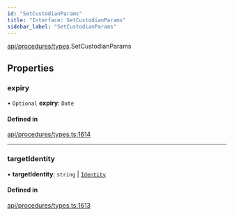```yaml
---
id: "SetCustodianParams"
title: "Interface: SetCustodianParams"
sidebar_label: "SetCustodianParams"
---
```


[api/procedures/types](../../../../../modules/API/Procedures/Types/Types.md).SetCustodianParams

## Properties

### expiry

• `Optional` **expiry**: `Date`

#### Defined in

[api/procedures/types.ts:1614](https://github.com/PolymeshAssociation/polymesh-sdk/blob/0dbd0ebd0/src/api/procedures/types.ts#L1614)

___

### targetIdentity

• **targetIdentity**: `string` \| [`Identity`](../../../../../classes/API/Entities/Identity/Identity.md)

#### Defined in

[api/procedures/types.ts:1613](https://github.com/PolymeshAssociation/polymesh-sdk/blob/0dbd0ebd0/src/api/procedures/types.ts#L1613)
